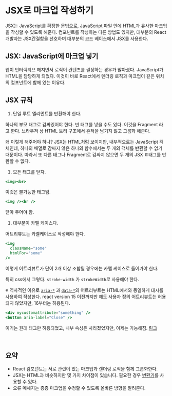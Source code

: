 # JSX로 마크업 작성하기

JSX는 JavaScript를 확장한 문법으로, JavaScript 파일 안에 HTML과 유사한 마크업을 작성할 수 있도록 해준다. 컴포넌트를 작성하는 다른 방법도 있지만, 대부분의 React 개발자는 JSX간결함을 선호하며 대부분의 코드 베이스에서 JSX를 사용한다.

## JSX: JavaScript에 마크업 넣기

웹이 인터렉티브 해지면서 로직이 컨텐츠를 결정하는 경우가 많아졌다. JavaScript가 HTML을 담당하게 되었다. 이것이 바로 React에서 렌더링 로직과 마크업이 같은 위치의 컴포넌트에 함께 있는 이유다.

## JSX 규칙

1. 단일 루트 엘리먼트를 반환해야 한다.

하나의 부모 태그로 감싸있어야 한다. 빈 태그를 넣을 수도 있다. 이것을 Fragment 라고 한다. 브라우저 상 HTML 트리 구조에서 흔적을 남기지 않고 그룹화 해준다.

왜 이렇게 해주어야 하나? JSX는 HTML처럼 보이지만, 내부적으로는 JavaScript 객체인데, 하나의 배열로 감싸지 않은 하나의 함수에서는 두 개의 객체를 반환할 수 없기 때문이다. 따라서 또 다른 태그나 Fragment로 감싸지 않으면 두 개의 JSX ㅌ태그를 반환할 수 없다.

1. 모든 태그를 닫자.

```jsx
<img><br>
```

이것은 불가능한 태그임.

```jsx
<img /><br />
```

닫아 주어야 함.

1. 대부분이 카멜 케이스다.

어트리뷰트는 카멜케이스로 작성해야 한다.

```jsx
<img
  className="some"
  htmlFor="some"
/>
```

이렇게 어트리뷰트가 단어 2개 이상 조합될 경우에는 카멜 케이스로 들어가야 한다.

특히 css에서 그렇다. `stroke-width` 가 `strokeWidth`로 사용해야 한다.

※ 역사적인 이유로 [`aria-*`](https://developer.mozilla.org/docs/Web/Accessibility/ARIA) 과 [`data-*`](https://developer.mozilla.org/docs/Learn/HTML/Howto/Use_data_attributes)의 어트리뷰트는 HTML에서와 동일하게 대시를 사용하여 작성한다. react version 15 이전까지만 해도 사용자 정의 어트리뷰트는 허용되지 않았지만, 16부터는 허용된다.

```jsx
<div mycustomattribute="something" />
<button aria-label="Close" />
```

이거는 원래 태그만 허용되었고, 내부 속성은 사라졌었지만, 이제는 가능해짐. [링크](https://legacy.reactjs.org/blog/2017/09/08/dom-attributes-in-react-16.html)

<br/>

## 요약

- React 컴포넌트는 서로 관련이 있는 마크업과 렌더링 로직을 함께 그룹화한다.
- JSX는 HTML과 비슷하지만 몇 가지 차이점이 있습니다. 필요한 경우 [변환기](https://transform.tools/html-to-jsx)를 사용할 수 있다.
- 오류 메세지는 종종 마크업을 수정할 수 있도록 올바른 방향을 알려준다.
